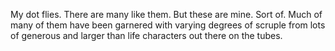 My dot flies. 
There are many like them. 
But these are mine. 
Sort of.
Much of many of them have been garnered with varying degrees of scruple from lots of generous and larger than life characters out there on the tubes.
